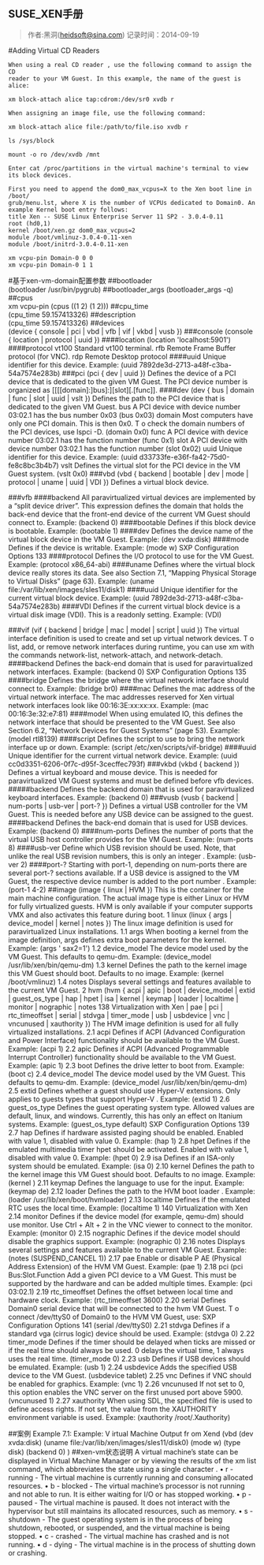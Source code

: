SUSE_XEN手册
--
>作者:黑洞(heidsoft@sina.com)
 记录时间：2014-09-19

#Adding Virtual CD Readers

	When using a real CD reader , use the following command to assign the CD
	reader to your VM Guest. In this example, the name of the guest is alice:

	xm block-attach alice tap:cdrom:/dev/sr0 xvdb r

	When assigning an image file, use the following command:

	xm block-attach alice file:/path/to/file.iso xvdb r

	ls /sys/block

	mount -o ro /dev/xvdb /mnt

	Enter cat /proc/partitions in the virtual machine's terminal to view
	its block devices.

	First you need to append the dom0_max_vcpus=X to the Xen boot line in /boot/
	grub/menu.lst, where X is the number of VCPUs dedicated to Domain0. An example Kernel boot entry follows:
	title Xen -- SUSE Linux Enterprise Server 11 SP2 - 3.0.4-0.11
	root (hd0,1)
	kernel /boot/xen.gz dom0_max_vcpus=2
	module /boot/vmlinuz-3.0.4-0.11-xen
	module /boot/initrd-3.0.4-0.11-xen

	xm vcpu-pin Domain-0 0 0
	xm vcpu-pin Domain-0 1 1

#基于xen-vm-domain配置参数 
##bootloader 		
	(bootloader /usr/bin/pygrub)
##bootloader_args 
	(bootloader_args -q)
##cpus 			
	 xm vcpu-pin (cpus ((1 2) (1 2)))
##cpu_time 		
	(cpu_time 59.157413326)
##description 	
	(cpu_time 59.157413326)
##devices         
	(device { console | pci | vbd | vfb | vif | vkbd | vusb })
###console
	(console { location | protocol | uuid })
####location
	(location 'localhost:5901')
####protocol
	vt100 Standard vt100 terminal.
	rfb Remote Frame Buffer protocol (for VNC).
	rdp Remote Desktop protocol
####uuid
	Unique identifier for this device. Example:
	(uuid 7892de3d-2713-a48f-c3ba-54a7574e283b)
###pci
	(pci { dev | uuid })
	Defines the device of a PCI device that is dedicated to the given VM Guest. The PCI
	device number is organized as [[[[domain]:]bus]:][slot][.[func]].
####dev
	(dev { bus | domain | func | slot | uuid | vslt })
	Defines the path to the PCI device that is dedicated to the given VM Guest.
	bus
	A PCI device with device number 03:02.1 has the bus number 0x03
	(bus 0x03)
	domain
	Most computers have only one PCI domain. This is then 0x0. T o check the domain
	numbers of the PCI devices, use lspci -D.
	(domain 0x0)
	func
	A PCI device with device number 03:02.1 has the function number
	(func 0x1)
	slot
	A PCI device with device number 03:02.1 has the function number
	(slot 0x02)
	uuid
	Unique identifier for this device. Example:
	(uuid d33733fe-e36f-fa42-75d0-fe8c8bc3b4b7)
	vslt
	Defines the virtual slot for the PCI device in the VM Guest system.
	(vslt 0x0)
###vbd
	(vbd { backend | bootable | dev | mode | protocol | uname | uuid | VDI })
	Defines a virtual block device.

###vfb
####backend
	All paravirtualized virtual devices are implemented by a “split device driver”. This
	expression defines the domain that holds the back-end device that the front-end device
	of the current VM Guest should connect to. Example:
	(backend 0)
####bootable
	Defines if this block device is bootable. Example:
	(bootable 1)
####dev
	Defines the device name of the virtual block device in the VM Guest. Example:
	(dev xvda:disk)
####mode
	Defines if the device is writable. Example:
	(mode w)
	SXP Configuration Options 133
####protocol
	Defines the I/O protocol to use for the VM Guest. Example:
	(protocol x86_64-abi)
####uname
	Defines where the virtual block device really stores its data. See also Section 7.1,
	“Mapping Physical Storage to Virtual Disks” (page 63). Example:
	(uname file:/var/lib/xen/images/sles11/disk1)
####uuid
	Unique identifier for the current virtual block device. Example:
	(uuid 7892de3d-2713-a48f-c3ba-54a7574e283b)
####VDI
	Defines if the current virtual block device is a virtual disk image (VDI). This is a readonly setting. Example:
	(VDI)

###vif
	(vif { backend | bridge | mac | model | script | uuid })
	The virtual interface definition is used to create and set up virtual network devices. T o
	list, add, or remove network interfaces during runtime, you can use xm with the commands network-list, network-attach, and network-detach.
####backend
	Defines the back-end domain that is used for paravirtualized network interfaces. Example:
	(backend 0)
	SXP Configuration Options 135
####bridge
	Defines the bridge where the virtual network interface should connect to. Example:
	(bridge br0)
####mac
	Defines the mac address of the virtual network interface. The mac addresses reserved
	for Xen virtual network interfaces look like 00:16:3E:xx:xx:xx. Example:
	(mac 00:16:3e:32:e7:81)
####model
	When using emulated IO, this defines the network interface that should be presented
	to the VM Guest. See also Section 6.2, “Network Devices for Guest Systems” (page 53).
	Example:
	(model rtl8139)
####script
	Defines the script to use to bring the network interface up or down. Example:
	(script /etc/xen/scripts/vif-bridge)
####uuid
	Unique identifier for the current virtual network device. Example:
	(uuid cc0d3351-6206-0f7c-d95f-3cecffec793f)
###vkbd
	(vkbd { backend })
	Defines a virtual keyboard and mouse device. This is needed for paravirtualized VM
	Guest systems and must be defined before vfb devices.
#####backend
	Defines the backend domain that is used for paravirtualized keyboard interfaces. Example:
	(backend 0)
###vusb
	(vusb { backend | num-ports | usb-ver | port-? })
	Defines a virtual USB controller for the VM Guest. This is needed before any USB
	device can be assigned to the guest.
####backend
	Defines the back-end domain that is used for USB devices. Example:
	(backend 0)
####num-ports
	Defines the number of ports that the virtual USB host controller provides for the VM
	Guest. Example:
	(num-ports 8)
####usb-ver
	Define which USB revision should be used. Note, that unlike the real USB revision
	numbers, this is only an integer . Example:
	(usb-ver 2)
####port-?
	Starting with port-1, depending on num-ports there are several port-? sections
	available. If a USB device is assigned to the VM Guest, the respective device number
	is added to the port number . Example:
	(port-1 4-2)
##image
	(image { linux | HVM })
	This is the container for the main machine configuration. The actual image type is either
	Linux or HVM for fully virtualized guests. HVM is only available if your computer
	supports VMX and also activates this feature during boot.
	1 linux
	(linux { args | device_model | kernel | notes })
	The linux image definition is used for paravirtualized Linux installations.
	1.1 args
	When booting a kernel from the image definition, args defines extra boot parameters
	for the kernel. Example:
	(args ' sax2=1')
	1.2 device_model
	The device model used by the VM Guest. This defaults to qemu-dm. Example:
	(device_model /usr/lib/xen/bin/qemu-dm)
	1.3 kernel
	Defines the path to the kernel image this VM Guest should boot. Defaults to no image.
	Example:
	(kernel /boot/vmlinuz)
	1.4 notes
	Displays several settings and features available to the current VM Guest.
	2 hvm
	(hvm { acpi | apic | boot | device_model | extid | guest_os_type | hap | hpet
	| isa | kernel | keymap | loader | localtime | monitor | nographic | notes
	138 Virtualization with Xen
	| pae | pci | rtc_timeoffset | serial | stdvga | timer_mode | usb | usbdevice
	| vnc | vncunused | xauthority })
	The HVM image definition is used for all fully virtualized installations.
	2.1 acpi
	Defines if ACPI (Advanced Configuration and Power Interface) functionality should
	be available to the VM Guest. Example:
	(acpi 1)
	2.2 apic
	Defines if ACPI (Advanced Programmable Interrupt Controller) functionality should
	be available to the VM Guest. Example:
	(apic 1)
	2.3 boot
	Defines the drive letter to boot from. Example:
	(boot c)
	2.4 device_model
	The device model used by the VM Guest. This defaults to qemu-dm. Example:
	(device_model /usr/lib/xen/bin/qemu-dm)
	2.5 extid
	Defines whether a guest should use Hyper-V extensions. Only applies to guests types
	that support Hyper-V . Example:
	(extid 1)
	2.6 guest_os_type
	Defines the guest operating system type. Allowed values are default, linux, and
	windows. Currently, this has only an effect on Itanium systems. Example:
	(guest_os_type default)
	SXP Configuration Options 139
	2.7 hap
	Defines if hardware assisted paging should be enabled. Enabled with value 1, disabled
	with value 0. Example:
	(hap 1)
	2.8 hpet
	Defines if the emulated multimedia timer hpet should be activated. Enabled with
	value 1, disabled with value 0. Example:
	(hpet 0)
	2.9 isa
	Defines if an ISA-only system should be emulated. Example:
	(isa 0)
	2.10 kernel
	Defines the path to the kernel image this VM Guest should boot. Defaults to no image.
	Example:
	(kernel )
	2.11 keymap
	Defines the language to use for the input. Example:
	(keymap de)
	2.12 loader
	Defines the path to the HVM boot loader . Example:
	(loader /usr/lib/xen/boot/hvmloader)
	2.13 localtime
	Defines if the emulated RTC uses the local time. Example:
	(localtime 1)
	140 Virtualization with Xen
	2.14 monitor
	Defines if the device model (for example, qemu-dm) should use monitor. Use Ctrl +
	Alt + 2 in the VNC viewer to connect to the monitor. Example:
	(monitor 0)
	2.15 nographic
	Defines if the device model should disable the graphics support. Example:
	(nographic 0)
	2.16 notes
	Displays several settings and features available to the current VM Guest. Example:
	(notes (SUSPEND_CANCEL 1))
	2.17 pae
	Enable or disable P AE (Physical Address Extension) of the HVM VM Guest. Example:
	(pae 1)
	2.18 pci
	(pci Bus:Slot.Function
	Add a given PCI device to a VM Guest. This must be supported by the hardware and
	can be added multiple times. Example:
	(pci 03:02.1)
	2.19 rtc_timeoffset
	Defines the offset between local time and hardware clock. Example:
	(rtc_timeoffset 3600)
	2.20 serial
	Defines Domain0 serial device that will be connected to the hvm VM Guest. T o connect
	/dev/ttyS0 of Domain0 to the HVM VM Guest, use:
	SXP Configuration Options 141
	(serial /dev/ttyS0)
	2.21 stdvga
	Defines if a standard vga (cirrus logic) device should be used. Example:
	(stdvga 0)
	2.22 timer_mode
	Defines if the timer should be delayed when ticks are missed or if the real time should
	always be used. 0 delays the virtual time, 1 always uses the real time.
	(timer_mode 0)
	2.23 usb
	Defines if USB devices should be emulated. Example:
	(usb 1)
	2.24 usbdevice
	Adds the specified USB device to the VM Guest.
	(usbdevice tablet)
	2.25 vnc
	Defines if VNC should be enabled for graphics. Example:
	(vnc 1)
	2.26 vncunused
	If not set to 0, this option enables the VNC server on the first unused port above 5900.
	(vncunused 1)
	2.27 xauthority
	When using SDL, the specified file is used to define access rights. If not set, the value
	from the XAUTHORITY environment variable is used. Example:
	(xauthority /root/.Xauthority)

##案例
	Example 7.1: Example: V irtual Machine Output fr om Xend
	(vbd
	(dev xvda:disk)
	(uname file:/var/lib/xen/images/sles11/disk0)
	(mode w)
	(type disk)
	(backend 0)
	)
##xen-vm状态说明
	A virtual machine’s state can be displayed in Virtual Machine Manager or by viewing
	the results of the xm list command, which abbreviates the state using a single character .
• r - running - The virtual machine is currently running and consuming allocated resources.
• b - blocked - The virtual machine’s processor is not running and not able to run. It
is either waiting for I/O or has stopped working.
• p - paused - The virtual machine is paused. It does not interact with the hypervisor
but still maintains its allocated resources, such as memory.
• s - shutdown - The guest operating system is in the process of being shutdown, rebooted, or suspended, and the virtual machine is being stopped.
• c - crashed - The virtual machine has crashed and is not running.
• d - dying - The virtual machine is in the process of shutting down or crashing.

